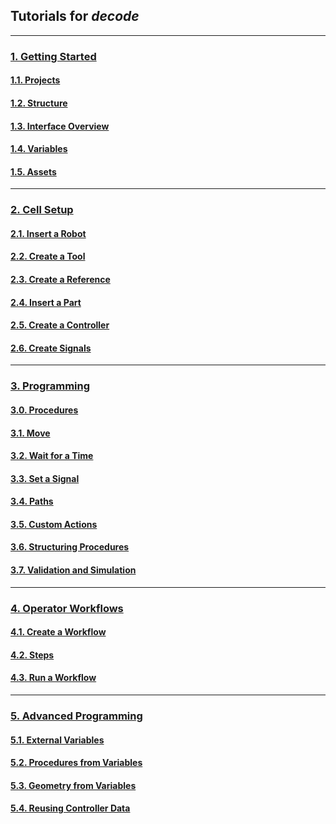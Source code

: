 ## Tutorials for _decode_ 
---

### [1. Getting Started](./1-Getting-Started/Contents.md#1-getting-started)

#### [1.1. Projects](./1-Getting-Started/Contents.md#11-projects)

#### [1.2. Structure](./1-Getting-Started/Contents.md#12-structure)

#### [1.3. Interface Overview](./1-Getting-Started/Contents.md#13-interface-overview)

#### [1.4. Variables](./1-Getting-Started/Contents.md#14-variables)

#### [1.5. Assets](./1-Getting-Started/Contents.md#15-assets)

---

### [2. Cell Setup](./2-Cell/Contents.md#2-cell-setup)

#### [2.1. Insert a Robot](./2-Cell/Contents.md#21-insert-a-robot)

#### [2.2. Create a Tool](./2-Cell/Contents.md#22-create-a-tool)

#### [2.3. Create a Reference](./2-Cell/Contents.md#23-create-a-reference)

#### [2.4. Insert a Part](./2-Cell/Contents.md#24-insert-a-part)

#### [2.5. Create a Controller](./2-Cell/Contents.md#25-create-a-controller)

#### [2.6. Create Signals](./2-Cell/Contents.md#26-create-signals)

---

### [3. Programming](./3-Programming/Contents.md#3-programming)

#### [3.0. Procedures](./3-Programming/Contents.md#30-procedures)

#### [3.1. Move](./3-Programming/Contents.md#31-move)

#### [3.2. Wait for a Time](./3-Programming/Contents.md#32-wait-for-a-time)

#### [3.3. Set a Signal](./3-Programming/Contents.md#33-set-a-signal)

#### [3.4. Paths](./3-Programming/Contents.md#34-paths)

#### [3.5. Custom Actions](./3-Programming/Contents.md#35-custom-actions)

#### [3.6. Structuring Procedures](./3-Programming/Contents.md#36-structuring-procedures)

#### [3.7. Validation and Simulation](./3-Programming/Contents.md#37-validation-and-simulation)

---

### [4. Operator Workflows](./4-Workflows/Contents.md#4-operator-workflows)

#### [4.1. Create a Workflow](./4-Workflows/Contents.md#41-create-a-workflow)

#### [4.2. Steps](./4-Workflows/Contents.md#42-steps)

#### [4.3. Run a Workflow](./4-Workflows/Contents.md#43-run-a-workflow)

---

### [5. Advanced Programming](./5-Advanced-Programming/Contents.md#5-advanced-programming)

#### [5.1. External Variables](./5-Advanced-Programming/Contents.md#51-external-variables)

#### [5.2. Procedures from Variables](./5-Advanced-Programming/Contents.md#52-procedures-from-variables)

#### [5.3. Geometry from Variables](./5-Advanced-Programming/Contents.md#53-geometry-from-variables)

#### [5.4. Reusing Controller Data](./5-Advanced-Programming/Contents.md#54-resuing-controller-data)